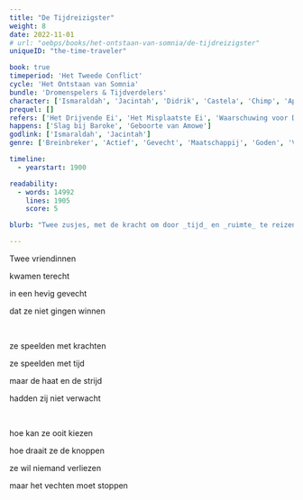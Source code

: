```yaml
---
title: "De Tijdreizigster"
weight: 8
date: 2022-11-01
# url: "oebps/books/het-ontstaan-van-somnia/de-tijdreizigster"
uniqueID: "the-time-traveler"

book: true
timeperiod: 'Het Tweede Conflict'
cycle: 'Het Ontstaan van Somnia'
bundle: 'Dromenspelers & Tijdverdelers'
character: ['Ismaraldah', 'Jacintah', 'Didrik', 'Castela', 'Chimp', 'Apenheer', 'Arap', 'Zeze', 'Viowe', 'Jaco Junior']
prequel: []
refers: ['Het Drijvende Ei', 'Het Misplaatste Ei', 'Waarschuwing voor Donte', 'Het Houten Klokhuis', 'De Kineesrace', 'Verplaatste Uitvinding van Buskruit', 'Opperwolk', 'Donte', 'Kokosnootvoetbal', 'Schijfhockey', 'Kameraden zonder Koning', 'Drakenhout', 'De Apencode', 'Roge']
happens: ['Slag bij Baroke', 'Geboorte van Amowe']
godlink: ['Ismaraldah', 'Jacintah']
genre: ['Breinbreker', 'Actief', 'Gevecht', 'Maatschappij', 'Goden', 'Verdrietig', 'Liefde', 'Overleven', 'Spionage', "Tussendoortje"]

timeline:
  - yearstart: 1900

readability:
  - words: 14992
    lines: 1905
    score: 5

blurb: "Twee zusjes, met de kracht om door _tijd_ en _ruimte_ te reizen, komen terecht in een hevig gevecht. Ze proberen met hun gaves te voorkomen dat het gevecht ooit plaatsvindt, maar spelen met tijd heeft gevolgen ..."

---
```


Twee vriendinnen 

kwamen terecht

in een hevig gevecht

dat ze niet gingen winnen

&nbsp;

ze speelden met krachten

ze speelden met tijd

maar de haat en de strijd

hadden zij niet verwacht

&nbsp;

hoe kan ze ooit kiezen

hoe draait ze de knoppen

ze wil niemand verliezen

maar het vechten moet stoppen
